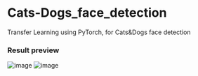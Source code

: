 # Cats-Dogs_face_detection
Transfer Learning using PyTorch, for Cats&Dogs face detection

### Result preview
![image](https://user-images.githubusercontent.com/49807173/131125735-9ae5ac71-e3fd-4293-a759-28ff461a3cf4.png)
![image](https://user-images.githubusercontent.com/49807173/131125818-f4a0c356-1c1d-4bc2-b194-36eafd95047a.png)

